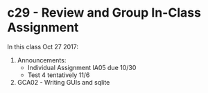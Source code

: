 # c29 - Review and Group In-Class Assignment

In this class Oct 27 2017:

1. Announcements:
   * Individual Assignment IA05 due 10/30
   * Test 4 tentatively 11/6
1. GCA02 - Writing GUIs and sqlite
